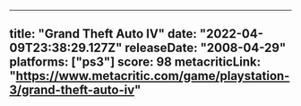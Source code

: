 
---
title: "Grand Theft Auto IV"
date: "2022-04-09T23:38:29.127Z"
releaseDate: "2008-04-29"
platforms: ["ps3"]
score: 98
metacriticLink: "https://www.metacritic.com/game/playstation-3/grand-theft-auto-iv"
---
